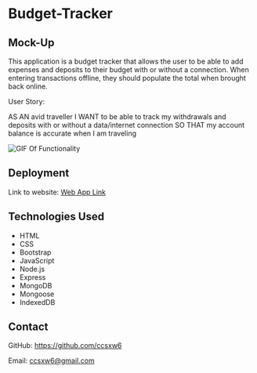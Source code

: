 # Budget-Tracker

## Mock-Up
This application is a budget tracker that allows the user to be able to add expenses and deposits to their budget with or without a connection. When entering transactions offline, they should populate the total when brought back online.

User Story:

AS AN avid traveller
I WANT to be able to track my withdrawals and deposits with or without a data/internet connection
SO THAT my account balance is accurate when I am traveling

![GIF Of Functionality](budget_tracker.gif)

## Deployment
Link to website:
[Web App Link](https://sleepy-shelf-44227.herokuapp.com/)

## Technologies Used
- HTML
- CSS
- Bootstrap
- JavaScript
- Node.js
- Express
- MongoDB
- Mongoose
- IndexedDB

## Contact
GitHub: https://github.com/ccsxw6

Email: ccsxw6@gmail.com